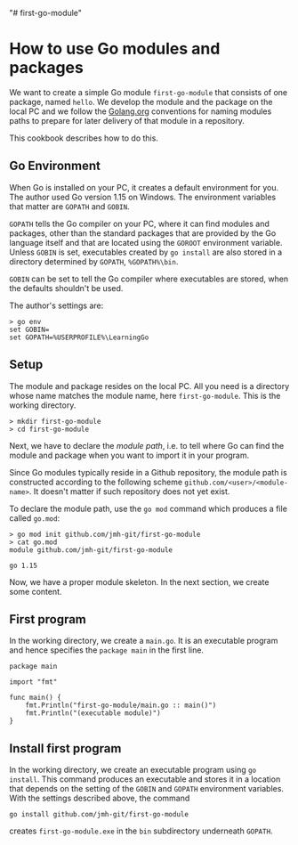 "# first-go-module" 

# How to use Go modules and packages

We want to create a simple Go module `first-go-module` that consists of one package, named `hello`. We develop the module and the package on the local PC and we follow the [Golang.org](https://golang.org/doc/code.html) conventions for naming modules paths to prepare for later delivery of that module in a repository. 

This cookbook describes how to do this.

## Go Environment

When Go is installed on your PC, it creates a default environment for you. The author used Go version 1.15 on Windows. The environment variables that matter are `GOPATH` and `GOBIN`.

`GOPATH` tells the Go compiler on your PC, where it can find modules and packages, other than the standard packages that are provided by the Go language itself and that are located using the `GOROOT` environment variable. Unless `GOBIN` is set, executables created by `go install` are also stored in a directory determined by `GOPATH`, `%GOPATH%\bin`.

`GOBIN` can be set to tell the Go compiler where executables are stored, when the defaults shouldn't be used.

The author's settings are:
```
> go env
set GOBIN=
set GOPATH=%USERPROFILE%\LearningGo
```

## Setup

The module and package resides on the local PC. All you need is a directory whose name matches the module name, here `first-go-module`. This is the working directory.
```
> mkdir first-go-module
> cd first-go-module
```
Next, we have to declare the *module path*, i.e. to tell where Go can find the module and package when you want to import it in your program. 

Since Go modules typically reside in a Github repository, the module path is constructed according to the following scheme `github.com/<user>/<module-name>`. It doesn't matter if such repository does not yet exist.

To declare the module path, use the `go mod` command which produces a file called `go.mod`:
```
> go mod init github.com/jmh-git/first-go-module
> cat go.mod
module github.com/jmh-git/first-go-module

go 1.15
```
Now, we have a proper module skeleton. In the next section, we create some content.

## First program

In the working directory, we create a `main.go`. It is an executable program and hence specifies the `package main` in the first line.
```
package main

import "fmt"

func main() {
	fmt.Println("first-go-module/main.go :: main()")
	fmt.Println("(executable module)")
}
``` 

## Install first program

In the working directory, we create an executable program using `go install`. This command produces an executable and stores it in a location that depends on the setting of the `GOBIN` and `GOPATH` environment variables. With the settings described above, the command
```
go install github.com/jmh-git/first-go-module
``` 
creates `first-go-module.exe` in the `bin` subdirectory underneath `GOPATH`.